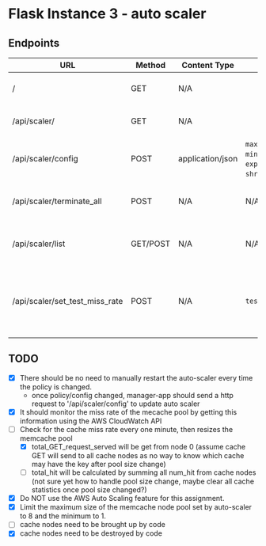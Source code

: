 # Flask Instance 3 - auto scaler

## Endpoints

URL                      |  Method  | Content Type        | Body                                               | Note
-------------------------|----------|---------------------|----------------------------------------------------|-----------------------------
/                        | GET      | N/A                 |                                                    | for testing only: home page
/api/scaler/             | GET      | N/A                 |                                                    | for testing only: home page
/api/scaler/config       | POST     | application/json    | `max_miss_rate_threshold`, `min_miss_rate_threshold`, `expand_ratio`, `shrink_ratio`, `auto_mode` | set the auto scaler config
/api/scaler/terminate_all| POST     | N/A                 | N/A                                                | for testing only: terminate all nodes
/api/scaler/list         | GET/POST | N/A                 | N/A                                                | for testing only: a page listing all ec2 instancces
/api/scaler/set_test_miss_rate | POST | N/A               | `test_miss_rate`                                   | for testing only: send a test_miss_rate and then force a pool size adjustment
                             

## TODO
- [x] There should be no need to manually restart the auto-scaler every time the policy is changed.
	- once policy/config changed, manager-app should send a http request to '/api/scaler/config' to update auto scaler
- [x] It should monitor the miss rate of the mecache pool by getting this information using the AWS CloudWatch API
- [ ] Check for the cache miss rate every one minute, then resizes the memcache pool
	- [x] total_GET_request_served will be get from node 0 (assume cache GET will send to all cache nodes as no way to know which cache may have the key after pool size change)
	- [ ] total_hit will be calculated by summing all num_hit from cache nodes (not sure yet how to handle pool size change, maybe clear all cache statistics once pool size changed?)
- [x] Do NOT use the AWS Auto Scaling feature for this assignment.
- [x] Limit the maximum size of the memcache node pool set by auto-scaler to 8 and the minimum to 1. 
- [ ] cache nodes need to be brought up by code
- [x] cache nodes need to be destroyed by code